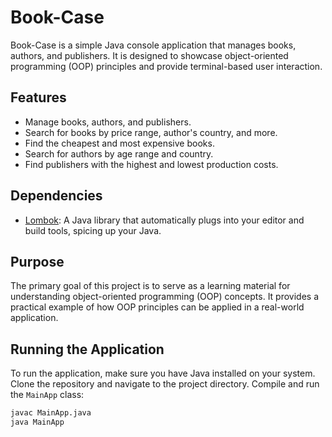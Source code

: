 # Book-Case

Book-Case is a simple Java console application that manages books, authors, and publishers. It is designed to showcase object-oriented programming (OOP) principles and provide terminal-based user interaction.

## Features

- Manage books, authors, and publishers.
- Search for books by price range, author's country, and more.
- Find the cheapest and most expensive books.
- Search for authors by age range and country.
- Find publishers with the highest and lowest production costs.

## Dependencies

- [Lombok](https://projectlombok.org/): A Java library that automatically plugs into your editor and build tools, spicing up your Java.

## Purpose

The primary goal of this project is to serve as a learning material for understanding object-oriented programming (OOP) concepts. It provides a practical example of how OOP principles can be applied in a real-world application.

## Running the Application

To run the application, make sure you have Java installed on your system. Clone the repository and navigate to the project directory. Compile and run the `MainApp` class:

```bash
javac MainApp.java
java MainApp

